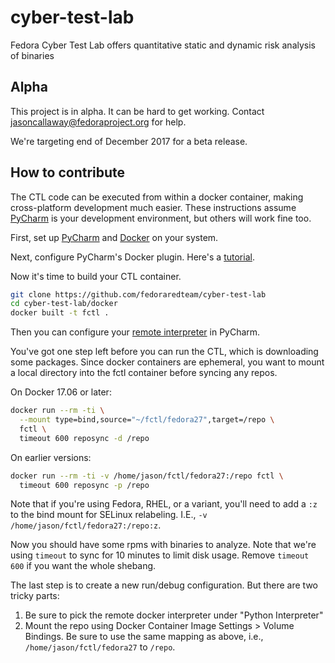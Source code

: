 # cyber-test-lab
Fedora Cyber Test Lab offers quantitative static and dynamic risk analysis of binaries

## Alpha
This project is in alpha. It can be hard to get working. Contact [jasoncallaway@fedoraproject.org](matilto:jasoncallaway@fedoraproject.org) for help.

We're targeting end of December 2017 for a beta release.

## How to contribute

The CTL code can be executed from within a docker container, making cross-platform development much easier. These instructions assume [PyCharm](https://www.jetbrains.com/pycharm/) is your development environment, but others will work fine too.

First, set up [PyCharm](https://www.jetbrains.com/pycharm/download/#section=linux) and [Docker](https://docs.docker.com/get-started/) on your system.

Next, configure PyCharm's Docker plugin. Here's a [tutorial](https://blog.jetbrains.com/pycharm/2015/12/using-docker-in-pycharm/).

Now it's time to build your CTL container.

```bash
git clone https://github.com/fedoraredteam/cyber-test-lab
cd cyber-test-lab/docker
docker built -t fctl .
```

Then you can configure your [remote interpreter](https://www.jetbrains.com/help/pycharm/configuring-remote-interpreters-via-docker.html) in PyCharm.

You've got one step left before you can run the CTL, which is downloading some packages. Since docker containers are ephemeral, you want to mount a local directory into the fctl container before syncing any repos.

On Docker 17.06 or later:
```bash
docker run --rm -ti \
  --mount type=bind,source="~/fctl/fedora27",target=/repo \
  fctl \
  timeout 600 reposync -d /repo
```

On earlier versions:
```bash
docker run --rm -ti -v /home/jason/fctl/fedora27:/repo fctl \
  timeout 600 reposync -p /repo
```

Note that if you're using Fedora, RHEL, or a variant, you'll need to add a ```:z``` to the bind mount for SELinux relabeling. I.E., ```-v /home/jason/fctl/fedora27:/repo:z```.

Now you should have some rpms with binaries to analyze. Note that we're using ```timeout``` to sync for 10 minutes to limit disk usage. Remove ```timeout 600``` if you want the whole shebang.

The last step is to create a new run/debug configuration. But there are two tricky parts:

1. Be sure to pick the remote docker interpreter under "Python Interpreter"
2. Mount the repo using Docker Container Image Settings > Volume Bindings. Be sure to use the same mapping as above, i.e., ```/home/jason/fctl/fedora27``` to ```/repo```.

